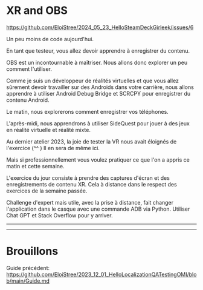 # XR and OBS

https://github.com/EloiStree/2024_05_23_HelloSteamDeckGirleek/issues/6

Un peu moins de code aujourd'hui.

En tant que testeur, vous allez devoir apprendre à enregistrer du contenu.

OBS est un incontournable à maîtriser. Nous allons donc explorer un peu comment l'utiliser.

Comme je suis un développeur de réalités virtuelles et que vous allez sûrement devoir travailler sur des Androids dans votre carrière, nous allons apprendre à utiliser Android Debug Bridge et SCRCPY pour enregistrer du contenu Android.

Le matin, nous explorerons comment enregistrer vos téléphones.

L'après-midi, nous apprendrons à utiliser SideQuest pour jouer à des jeux en réalité virtuelle et réalité mixte.

Au dernier atelier 2023, la joie de tester la VR nous avait éloignés de l'exercice (^^ ) Il en sera de même ici.

Mais si professionnellement vous voulez pratiquer ce que l'on a appris ce matin et cette semaine.

L'exercice du jour consiste à prendre des captures d'écran et des enregistrements de contenu XR. Cela à distance dans le respect des exercices de la semaine passée.

Challenge d'expert mais utile, avec la prise à distance, fait changer l'application dans le casque avec une commande ADB via Python. Utiliser Chat GPT et Stack Overflow pour y arriver.

---------------


---------------

# Brouillons

Guide précédent: https://github.com/EloiStree/2023_12_01_HelloLocalizationQATestingOMI/blob/main/Guide.md

